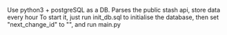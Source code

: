 Use python3 + postgreSQL as a DB. Parses the public stash api, store data every hour
To start it, just run init_db.sql to initialise the database, then set "next_change_id" to "", and run main.py

